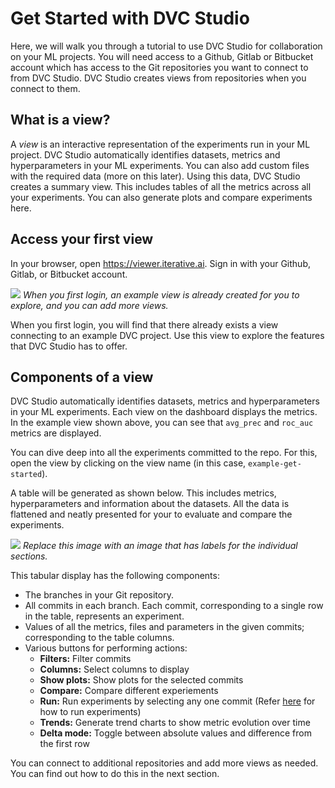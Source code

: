 # Get Started with DVC Studio

Here, we will walk you through a tutorial to use DVC Studio for collaboration on
your ML projects. You will need access to a Github, Gitlab or Bitbucket account
which has access to the Git repositories you want to connect to from DVC Studio.
DVC Studio creates views from repositories when you connect to them.

## What is a view?

A _view_ is an interactive representation of the experiments run in your ML
project. DVC Studio automatically identifies datasets, metrics and
hyperparameters in your ML experiments. You can also add custom files with the
required data (more on this later). Using this data, DVC Studio creates a
summary view. This includes tables of all the metrics across all your
experiments. You can also generate plots and compare experiments here.

## Access your first view

In your browser, open <https://viewer.iterative.ai>. Sign in with your Github,
Gitlab, or Bitbucket account.

![](/img/studio/login_home.png) _When you first login, an example view is
already created for you to explore, and you can add more views._

When you first login, you will find that there already exists a view connecting
to an example DVC project. Use this view to explore the features that DVC Studio
has to offer.

## Components of a view

DVC Studio automatically identifies datasets, metrics and hyperparameters in
your ML experiments. Each view on the dashboard displays the metrics. In the
example view shown above, you can see that `avg_prec` and `roc_auc` metrics are
displayed.

You can dive deep into all the experiments committed to the repo. For this, open
the view by clicking on the view name (in this case, `example-get-started`).

A table will be generated as shown below. This includes metrics, hyperparameters
and information about the datasets. All the data is flattened and neatly
presented for your to evaluate and compare the experiments.

![](/img/studio/main.png) _Replace this image with an image that has labels for
the individual sections._

This tabular display has the following components:

- The branches in your Git repository.
- All commits in each branch. Each commit, corresponding to a single row in the
  table, represents an experiment.
- Values of all the metrics, files and parameters in the given commits;
  corresponding to the table columns.
- Various buttons for performing actions:
  - **Filters:** Filter commits
  - **Columns:** Select columns to display
  - **Show plots:** Show plots for the selected commits
  - **Compare:** Compare different experiements
  - **Run:** Run experiments by selecting any one commit (Refer
    [here](/doc/studio/run-experiments) for how to run experiments)
  - **Trends:** Generate trend charts to show metric evolution over time
  - **Delta mode:** Toggle between absolute values and difference from the first
    row

You can connect to additional repositories and add more views as needed. You can
find out how to do this in the next section.
